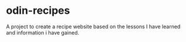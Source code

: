 # odin-recipes
A project to create a recipe website based on the lessons I have learned and information i have gained.
